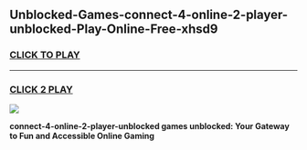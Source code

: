 
## Unblocked-Games-connect-4-online-2-player-unblocked-Play-Online-Free-xhsd9
<h3>
<a href="https://premium76.site?title=connect-4-online-2-player-unblocked&ref=26A">CLICK TO PLAY</a></h3>
<hr>

<h3>
<a href="https://premium76.site?title=connect-4-online-2-player-unblocked&ref=26A">CLICK 2 PLAY</a>
  
</h3>

<a href="https://premium76.site?title=connect-4-online-2-player-unblocked&ref=26A"><img src="https://clearcache.store/games.png"></a>


**connect-4-online-2-player-unblocked games unblocked: Your Gateway to Fun and Accessible Online Gaming**
